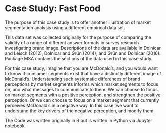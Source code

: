 # Case Study: Fast Food

The purpose of this case study is to offer another illustration of market segmentation
analysis using a different empirical data set.

This data set was collected originally for the purpose of comparing the validity
of a range of different answer formats in survey research investigating brand image.
Descriptions of the data are available in Dolnicar and Leisch (2012), Dolnicar and
Grün (2014), and Grün and Dolnicar (2016). Package MSA contains the sections of
the data used in this case study.

For this case study, imagine that you are McDonald’s, and you would want
to know if consumer segments exist that have a distinctly different image of
McDonald’s. Understanding such systematic differences of brand perceptions by
market segments informs which market segments to focus on, and what messages to
communicate to them. We can choose to focus on market segments with a positive
perception, and strengthen the positive perception. Or we can choose to focus on a
market segment that currently perceives McDonald’s in a negative way. In this case,
we want to understand the key drivers of the negative perception, and modify them.

The Code was written originally in R but is written in Python via Jupyter notebook.
